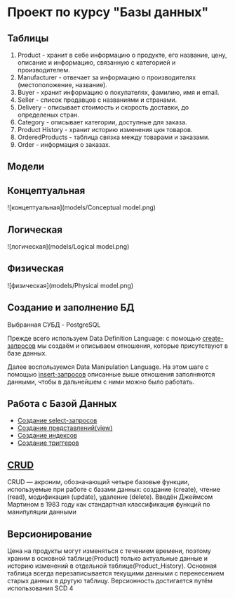 # Проект по курсу "Базы данных"
## Таблицы
1. Product - хранит в себе информацию о продукте, его название, цену, описание и информацию, связанную с категорией и производителем.
2. Manufacturer - отвечает за информацию о производителях (местоположение, название).
3. Buyer - хранит информацию о покупателях, фамилию, имя и email.
4. Seller - список продавцов с названиями и странами.
5. Delivery - описывает стоимость и скорость доставки, до определеных стран.
6. Category - описывает категории, доступные для заказа.
7. Product History - хранит историю изменения цкн товаров.
8. OrderedProducts - таблица связка между товарами и заказами.
9. Order - информация о заказах.

## Модели

## Концептуальная
![концептуальная](models/Conceptual model.png)

## Логическая
![логическая](models/Logical model.png)

## Физическая
![физическая](models/Physical model.png)

## Создание и заполнение БД
Выбранная СУБД - PostgreSQL

Прежде всего используем Data Definition Language: с помощью [create-запросов](scripts/ddl.sql)
мы создаём и описываем отношения,
которые присутствуют в базе данных.

Далее воспользуемся Data Manipulation Language.
На этом шаге с помощью [insert-запросов](scripts/inserts.sql) описанные
выше отношения заполняются данными,
чтобы в дальнейшем с ними можно было работать.


## Работа с Базой Данных
* [Создание select-запросов](scripts/selects)
* [Создание представлений(view)](scripts/views)
* [Создание индексов](scripts/index.sql)
* [Создание триггеров](scripts/triggers.sql)

## [CRUD](scripts/crud.sql)
CRUD — акроним, обозначающий четыре базовые функции, используемые при работе с базами данных: создание (create), чтение (read), модификация (update), удаление (delete). Введён Джеймсом Мартином в 1983 году как стандартная классификация функций по манипуляции данными

## Версионирование
Цена на продукты могут изменяться с течением времени, поэтому
храним в основной таблице(Product) только актуальные данные и историю изменений в отдельной таблице(Product_History). Основная таблица всегда перезаписывается текущими данными
с перенесением старых данных в другую таблицу.
Версионность достигается путём использования SCD 4

